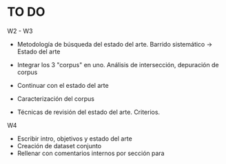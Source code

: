 # TO DO

W2 - W3

- Metodología de búsqueda del estado del arte. Barrido sistemático
    -> Estado del arte

- Integrar los 3 "corpus" en uno. Análisis de intersección, depuración de corpus

- Continuar con el estado del arte
- Caracterización del corpus
- Técnicas de revisión del estado del arte. Criterios.

W4

- Escribir intro, objetivos y estado del arte
- Creación de dataset conjunto
- Rellenar con comentarios internos por sección para